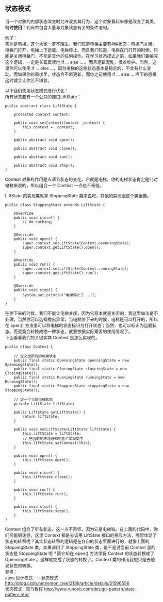 ## 状态模式
当一个对象的内部状态改变时允许改变其行为，这个对象看起来像是改变了其类。  
**何时使用**：代码中包含大量与对象状态有关的条件语句。  

例子：  
实体是电梯，这个大家一定不陌生。我们知道电梯主要有4种状态：电梯门关闭、电梯门打开、电梯上下运载、电梯停止。而且我们知道，电梯在门打开的时候，只能是关闭电梯门，不能是其他的任何操作。在学习状态模式之前，如果我们要编写这个逻辑，一定是长篇累读地 if … else … 。而且逻辑混乱，很难维护。当然，这里你可以使用 if … else …，因为电梯的这些状态基本是稳定的，不会有什么变动。而如果你的需求里，状态会不断更新，而你之前使用 if … else … 埋下的患根这时就会让你苦不堪言。  

以下我们使用状态模式进行优化：  
所有状态要有一个公共的接口LiftState：
```
public abstract class LiftState {

    protected Context context;

    public void setContext(Context _context) {
        this.context = _context;
    }

    public abstract void open();

    public abstract void close();

    public abstract void run();

    public abstract void stop();
}
```  
Context 对象的作用是去调节状态的变化，它就是电梯，你的电梯状态肯定是针对电梯来说的，所以组合一个 Context 一点也不奇怪。  

LiftState 的实现类就拿 StoppingState 类来说吧，其他的实现跟这个类很像。 
```
public class StoppingState extends LiftState {

    @Override
    public void close() {
        // do nothing;
    }

    @Override
    public void open() {
        super.context.setLiftState(Context.openningState);
        super.context.getLiftState().open();
    }

    @Override
    public void run() {
        super.context.setLiftState(Context.runningState);
        super.context.getLiftState().run();
    }

    @Override
    public void stop() {
        System.out.println("电梯停止了...");
    }
}
```  
在停下来的时候，我们不能让电梯关闭，因为它原本就是关闭的，我这里做法是不处理，当然你可以选择抛出异常。当电梯停下来的时候，电梯是可以打开的，所以在 open() 方法里可以将电梯的状态标识为打开状态；当然，也可以标识为运载状态。而究竟会转换成哪一种状态，就要依据实际乘客的使用情况了。  
下面看看我们的关键实体 Context 是怎么实现的。   
```
public class Context {

    // 定义出所有的电梯状态
    public final static OpenningState openningState = new OpenningState();
    public final static ClosingState closeingState = new ClosingState();
    public final static RunningState runningState = new RunningState();
    public final static StoppingState stoppingState = new StoppingState();

    // 定一个当前电梯状态
    private LiftState liftState;

    public LiftState getLiftState() {
        return liftState;
    }

    public void setLiftState(LiftState liftState) {
        this.liftState = liftState;
        // 把当前的环境通知到各个实现类中
        this.liftState.setContext(this);
    }

    public void open() {
        this.liftState.open();
    }

    public void close() {
        this.liftState.close();
    }

    public void run() {
        this.liftState.run();
    }

    public void stop() {
        this.liftState.stop();
    }
}
```  
Context 组合了所有状态，这一点不奇怪，因为它是电梯嘛。在上面的代码中，你们可能很迷惑，这里 Context 都是去调用 LiftState 接口的相应方法，哪里体现了状态的转移呢？其实状态转移的逻辑是在各自的状态里面进行的，就像上面的 StoppingState 类。如果调用了 StoppingState 类，是不是说当前 Context 里的状态是 StoppingState 呢？而它却在 open() 方法里将 Context 的状态转换成了 OpenningState 。这样就完成了状态的转换了。Context 类的作用我想只是去触发状态的转换。  
参考：  
Java 设计模式——状态模式 http://blog.csdn.net/lemon_tree12138/article/details/51596556  
状态模式 | 菜鸟教程 http://www.runoob.com/design-pattern/state-pattern.html